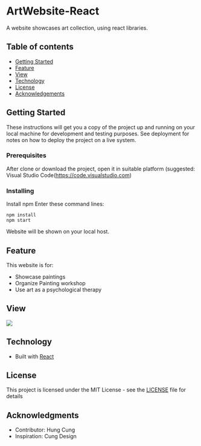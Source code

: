 # ArtWebsite-React
A website showcases art collection, using react libraries.

## Table of contents
* [Getting Started](#getting-started)
* [Feature](#feature)
* [View](#view)
* [Technology](#technology)
* [License](#license)
* [Acknowledgements](#acknowledges)

## Getting Started

These instructions will get you a copy of the project up and running on your local machine for development and testing purposes. See deployment for notes on how to deploy the project on a live system.

### Prerequisites

After clone or download the project, open it in suitable platform (suggested: Visual Studio Code(https://code.visualstudio.com)

### Installing
Install npm 
Enter these command lines:
```
npm install
npm start
```
Website will be shown on your local host.

## Feature

This website is for:
* Showcase paintings
* Organize Painting workshop
* Use art as a psychological therapy

## View
![](screenshot/webGif.gif)

## Technology

* Built with [React](https://reactjs.org)

## License

This project is licensed under the MIT License - see the [LICENSE](LICENSE) file for details

## Acknowledgments
* Contributor: Hung Cung
* Inspiration: Cung Design
